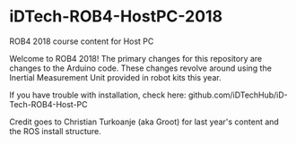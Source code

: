 # iDTech-ROB4-HostPC-2018
ROB4 2018 course content for Host PC

Welcome to ROB4 2018! The primary changes for this repository are changes to the Arduino code. These changes revolve around using the Inertial Measurement Unit provided in robot kits this year.

If you have trouble with installation, check here:
github.com/iDTechHub/iD-Tech-ROB4-Host-PC

Credit goes to Christian Turkoanje (aka Groot) for last year's content and the ROS install structure.
